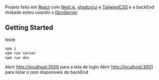 Projeto feito em [React](https://react.dev/) com [Next.js](https://nextjs.org), [shadcn/ui](https://ui.shadcn.com/) e [TailwindCSS](https://tailwindcss.com/) e o backEnd mokado estou usando o [jSonServer](https://github.com/typicode/json-server)
## Getting Started

teste



```bash
npm i
npm run server
npm run dev
```

Abrir [http://localhost:3000](http://localhost:3000) para a tela de login
Abrir [http://localhost:3001](http://localhost:3001) para listar o json disponíveis do backEnd